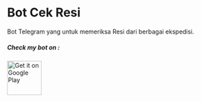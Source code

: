 # Bot Cek Resi
Bot Telegram yang untuk memeriksa Resi dari berbagai ekspedisi.

##### Check my bot on :
[<img src="https://raw.githubusercontent.com/python-telegram-bot/logos/master/logo/png/ptb-logo_240.png" alt="Get it on Google Play" height=
"80">](https://t.me/cek_resi_ekspedisi_bot)
